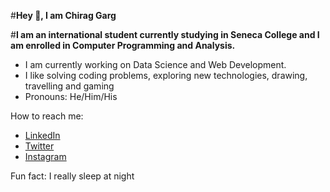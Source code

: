 #**Hey 👋, I am Chirag Garg**

#**I am an international student currently studying in Seneca College and I am enrolled in Computer Programming and Analysis.**

- I am currently working on Data Science and Web Development.
- I like solving coding problems, exploring new technologies, drawing, travelling and gaming
- Pronouns: He/Him/His

How to reach me:

- [LinkedIn](https://www.linkedin.com/in/gargt615/)
- [Twitter](https://twitter.com/gargt615)
- [Instagram](https://www.instagram.com/chiraggarg547/)

Fun fact: I really sleep at night
